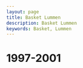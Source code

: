 ```yaml
---
layout: page
title: Basket Lummen
description: Basket Lummen
keywords: Basket, Lummen
---
```


# 1997-2001
